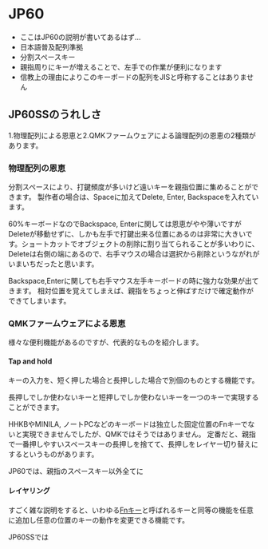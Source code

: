 # JP60

* ここはJP60の説明が書いてあるはず...
* 日本語普及配列準拠
* 分割スペースキー
* 親指周りにキーが増えることで、左手での作業が便利になります
* 信教上の理由によりこのキーボードの配列をJISと呼称することはありません

## JP60SSのうれしさ

1.物理配列による恩恵と2.QMKファームウェアによる論理配列の恩恵の2種類があります。

### 物理配列の恩恵

分割スペースにより、打鍵頻度が多いけど遠いキーを親指位置に集めることができます。
製作者の場合は、Spaceに加えてDelete, Enter, Backspaceを入れています。

60%キーボードなのでBackspace, Enterに関しては恩恵がやや薄いですがDeleteが移動せずに、しかも左手で打鍵出来る位置にあるのは非常に大きいです。ショートカットでオブジェクトの削除に割り当てられることが多いわりに、Deleteは右側の端にあるので、右手マウスの場合は選択から削除というながれがいまいちだったと思います。

Backspace,Enterに関しても右手マウス左手キーボードの時に強力な効果が出てきます。
相対位置を覚えてしまえば、親指をちょっと伸ばすだけで確定動作ができてしまいます。

### QMKファームウェアによる恩恵

様々な便利機能があるのですが、代表的なものを紹介します。

#### Tap and hold

キーの入力を、短く押した場合と長押しした場合で別個のものとする機能です。

長押しでしか使わないキーと短押しでしか使わないキーを一つのキーで実現することができます。

HHKBやMINILA, ノートPCなどのキーボードは独立した固定位置のFnキーでないと実現できませんでしたが、QMKではそうではありません。
定番だと、親指で一番押しやすいスペースキーの長押しを捨てて、長押しをレイヤー切り替えにするというものがあります。

JP60では、親指のスペースキー以外全てに

#### レイヤリング

すごく雑な説明をすると、いわゆる[Fnキー](https://ja.wikipedia.org/wiki/Fn%E3%82%AD%E3%83%BC)と呼ばれるキーと同等の機能を任意に追加し任意の位置のキーの動作を変更できる機能です。

JP60SSでは


